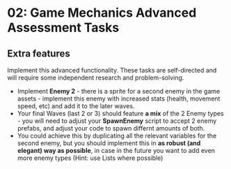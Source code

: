 # 02: Game Mechanics Advanced Assessment Tasks

## Extra features

Implement this advanced functionality. These tasks are self-directed and will require some independent research and problem-solving.

- Implement **Enemy 2** - there is a sprite for a second enemy in the game assets - implement this enemy with increased stats (health, movement speed, etc) and add it to the later waves.
- Your final Waves (last 2 or 3) should feature **a mix** of the 2 Enemy types - you will need to adjust your **SpawnEnemy** script to accept 2 enemy prefabs, and adjust your code to spawn differnt amounts of both.
- You could achieve this by duplicating all the relevant variables for the second enemy, but you should implement this in **as robust (and elegant) way as possible**, in case in the future you want to add even more enemy types (Hint: use Lists where possible)
